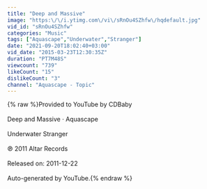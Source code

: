 ```yaml
---
title: "Deep and Massive"
image: "https:\/\/i.ytimg.com\/vi\/sRnOu4SZhfw\/hqdefault.jpg"
vid_id: "sRnOu4SZhfw"
categories: "Music"
tags: ["Aquascape","Underwater","Stranger"]
date: "2021-09-20T18:02:40+03:00"
vid_date: "2015-03-23T12:30:35Z"
duration: "PT7M48S"
viewcount: "739"
likeCount: "15"
dislikeCount: "3"
channel: "Aquascape - Topic"
---
```

{% raw %}Provided to YouTube by CDBaby<br /><br />Deep and Massive · Aquascape<br /><br />Underwater Stranger<br /><br />℗ 2011 Altar Records<br /><br />Released on: 2011-12-22<br /><br />Auto-generated by YouTube.{% endraw %}
